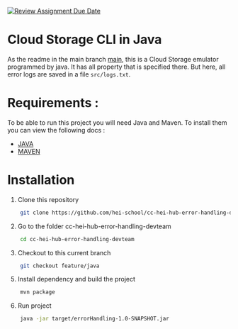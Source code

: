 [![Review Assignment Due Date](https://classroom.github.com/assets/deadline-readme-button-24ddc0f5d75046c5622901739e7c5dd533143b0c8e959d652212380cedb1ea36.svg)](https://classroom.github.com/a/wTBA-Etm)

# Cloud Storage CLI in Java

As the readme in the main branch [main](https://github.com/hei-school/cc-hei-hub-error-handling-devteam/tree/main), this is a Cloud Storage emulator programmed by java. It has all property that is specified there.
But here, all error logs are saved in a file `src/logs.txt`. 

# Requirements :

To be able to run this project you will need Java and Maven.
To install them you can view the following docs : 
- [JAVA](https://github.com/simeonyaniliev/how-to-install-java/blob/master/README.md)
- [MAVEN](https://maven.apache.org/install.html)


# Installation

1. Clone this repository

```sh
    git clone https://github.com/hei-school/cc-hei-hub-error-handling-devteam.git
```

2. Go to the folder cc-hei-hub-error-handling-devteam

```sh
    cd cc-hei-hub-error-handling-devteam
```
3. Checkout to this current branch

```sh
    git checkout feature/java
```
5. Install dependency and build the project

```sh
    mvn package
```
6. Run project
```sh
    java -jar target/errorHandling-1.0-SNAPSHOT.jar
```